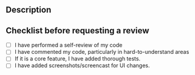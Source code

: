 ## Description

## Checklist before requesting a review

- [ ] I have performed a self-review of my code
- [ ] I have commented my code, particularly in hard-to-understand areas
- [ ] If it is a core feature, I have added thorough tests.
- [ ] I have added screenshots/screencast for UI changes.
